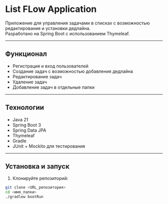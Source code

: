 # List FLow Application

Приложение для управления задачами в списках с возможностью редактирования и установки дедлайна.  
Разработано на Spring Boot с использованием Thymeleaf.

---

## Функционал

- Регистрация и вход пользователей
- Создание задач с возможностью добавления дедлайна
- Редактирование задач
- Удаление задач
- Добавление задач в отдельные папки

---

## Технологии

- Java 21
- Spring Boot 3
- Spring Data JPA
- Thymeleaf
- Gradle
- JUnit + Mockito для тестирования

---

## Установка и запуск

1. Клонируйте репозиторий:

```bash
git clone <URL_репозитория>
cd <имя_папки>
./gradlew bootRun
```
